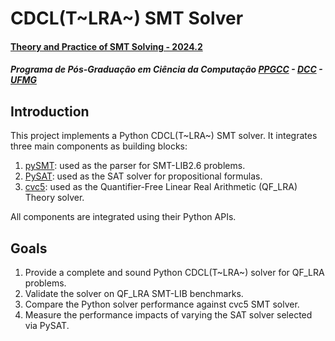 # CDCL(T~LRA~) SMT Solver
#### [Theory and Practice of SMT Solving - 2024.2](https://hanielb.github.io/2024.2-smt/)
##### Programa de Pós-Graduação em Ciência da Computação [PPGCC](https://ppgcc.dcc.ufmg.br/) - [DCC](https://dcc.ufmg.br/) - [UFMG](https://ufmg.br/)

## Introduction
This project implements a Python CDCL(T~LRA~) SMT solver. It integrates three main components as building blocks:

1. [pySMT](https://github.com/pysmt/pysmt): used as the parser for SMT-LIB2.6 problems.
2. [PySAT](https://github.com/pysathq/pysat): used as the SAT solver for propositional formulas.
3. [cvc5](https://github.com/cvc5/cvc5): used as the Quantifier-Free  Linear Real Arithmetic (QF_LRA) Theory solver.

All components are integrated using their Python APIs.

## Goals

1. Provide a complete and sound Python CDCL(T~LRA~) solver for QF_LRA problems.
2. Validate the solver on QF_LRA SMT-LIB benchmarks.
3. Compare the Python solver performance against cvc5 SMT solver.
4. Measure the performance impacts of varying the SAT solver selected via PySAT.
